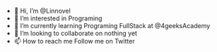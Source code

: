 - 👋 Hi, I’m @Linnovel
- 👀 I’m interested in Programing
- 🌱 I’m currently learning Programing FullStack at @4geeksAcademy
- 💞️ I’m looking to collaborate on nothing yet
- 📫 How to reach me Follow me on Twitter 

<!---
Linnovel/Linnovel is a ✨ special ✨ repository because its `README.md` (this file) appears on your GitHub profile.
You can click the Preview link to take a look at your changes.
--->
